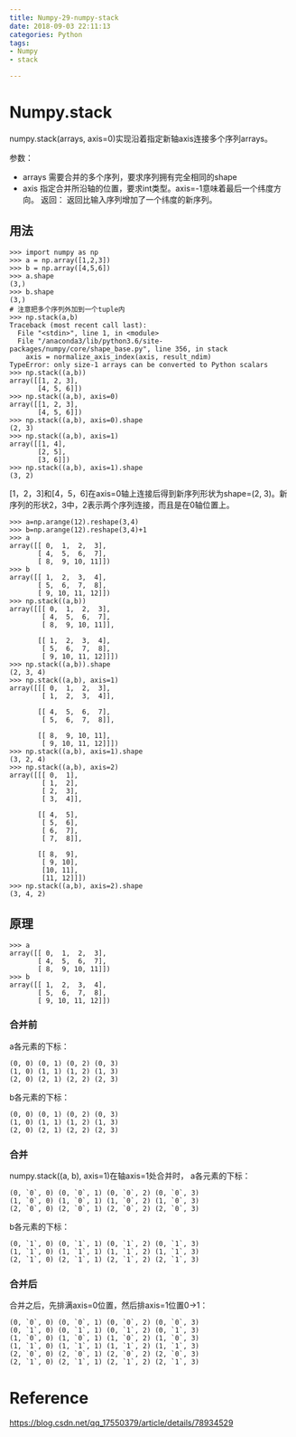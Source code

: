 ```yaml
---
title: Numpy-29-numpy-stack
date: 2018-09-03 22:11:13
categories: Python
tags:
- Numpy
- stack

---
```


# Numpy.stack

numpy.stack(arrays, axis=0)实现沿着指定新轴axis连接多个序列arrays。

参数：

- arrays 需要合并的多个序列，要求序列拥有完全相同的shape
- axis 指定合并所沿轴的位置，要求int类型。axis=-1意味着最后一个纬度方向。
  返回：
  返回比输入序列增加了一个纬度的新序列。

## 用法

```
>>> import numpy as np
>>> a = np.array([1,2,3])
>>> b = np.array([4,5,6])
>>> a.shape
(3,)
>>> b.shape
(3,)
# 注意把多个序列外加到一个tuple内
>>> np.stack(a,b)
Traceback (most recent call last):
  File "<stdin>", line 1, in <module>
  File "/anaconda3/lib/python3.6/site-packages/numpy/core/shape_base.py", line 356, in stack
    axis = normalize_axis_index(axis, result_ndim)
TypeError: only size-1 arrays can be converted to Python scalars
>>> np.stack((a,b))
array([[1, 2, 3],
       [4, 5, 6]])
>>> np.stack((a,b), axis=0)
array([[1, 2, 3],
       [4, 5, 6]])
>>> np.stack((a,b), axis=0).shape
(2, 3)
>>> np.stack((a,b), axis=1)
array([[1, 4],
       [2, 5],
       [3, 6]])
>>> np.stack((a,b), axis=1).shape
(3, 2)
```

[1，2，3]和[4，5，6]在axis=0轴上连接后得到新序列形状为shape=(2, 3)。新序列的形状2，3中，2表示两个序列连接，而且是在0轴位置上。

```
>>> a=np.arange(12).reshape(3,4)
>>> b=np.arange(12).reshape(3,4)+1
>>> a
array([[ 0,  1,  2,  3],
       [ 4,  5,  6,  7],
       [ 8,  9, 10, 11]])
>>> b
array([[ 1,  2,  3,  4],
       [ 5,  6,  7,  8],
       [ 9, 10, 11, 12]])
>>> np.stack((a,b))
array([[[ 0,  1,  2,  3],
        [ 4,  5,  6,  7],
        [ 8,  9, 10, 11]],

       [[ 1,  2,  3,  4],
        [ 5,  6,  7,  8],
        [ 9, 10, 11, 12]]])
>>> np.stack((a,b)).shape
(2, 3, 4)
>>> np.stack((a,b), axis=1)
array([[[ 0,  1,  2,  3],
        [ 1,  2,  3,  4]],

       [[ 4,  5,  6,  7],
        [ 5,  6,  7,  8]],

       [[ 8,  9, 10, 11],
        [ 9, 10, 11, 12]]])
>>> np.stack((a,b), axis=1).shape
(3, 2, 4)
>>> np.stack((a,b), axis=2)
array([[[ 0,  1],
        [ 1,  2],
        [ 2,  3],
        [ 3,  4]],

       [[ 4,  5],
        [ 5,  6],
        [ 6,  7],
        [ 7,  8]],

       [[ 8,  9],
        [ 9, 10],
        [10, 11],
        [11, 12]]])
>>> np.stack((a,b), axis=2).shape
(3, 4, 2)
```

## 原理

```
>>> a
array([[ 0,  1,  2,  3],
       [ 4,  5,  6,  7],
       [ 8,  9, 10, 11]])
>>> b
array([[ 1,  2,  3,  4],
       [ 5,  6,  7,  8],
       [ 9, 10, 11, 12]])
```

### 合并前

a各元素的下标：

```
(0, 0) (0, 1) (0, 2) (0, 3)
(1, 0) (1, 1) (1, 2) (1, 3)
(2, 0) (2, 1) (2, 2) (2, 3)
```

b各元素的下标：

```
(0, 0) (0, 1) (0, 2) (0, 3)
(1, 0) (1, 1) (1, 2) (1, 3)
(2, 0) (2, 1) (2, 2) (2, 3)
```

### 合并

numpy.stack((a, b), axis=1)在轴axis=1处合并时，
a各元素的下标：

```
(0, `0`, 0) (0, `0`, 1) (0, `0`, 2) (0, `0`, 3)
(1, `0`, 0) (1, `0`, 1) (1, `0`, 2) (1, `0`, 3)
(2, `0`, 0) (2, `0`, 1) (2, `0`, 2) (2, `0`, 3)
```

b各元素的下标：

```
(0, `1`, 0) (0, `1`, 1) (0, `1`, 2) (0, `1`, 3)
(1, `1`, 0) (1, `1`, 1) (1, `1`, 2) (1, `1`, 3)
(2, `1`, 0) (2, `1`, 1) (2, `1`, 2) (2, `1`, 3)
```

### 合并后

合并之后，先排满axis=0位置，然后排axis=1位置0->1：

```
(0, `0`, 0) (0, `0`, 1) (0, `0`, 2) (0, `0`, 3)
(0, `1`, 0) (0, `1`, 1) (0, `1`, 2) (0, `1`, 3)
(1, `0`, 0) (1, `0`, 1) (1, `0`, 2) (1, `0`, 3)
(1, `1`, 0) (1, `1`, 1) (1, `1`, 2) (1, `1`, 3)
(2, `0`, 0) (2, `0`, 1) (2, `0`, 2) (2, `0`, 3)
(2, `1`, 0) (2, `1`, 1) (2, `1`, 2) (2, `1`, 3)
```

# Reference

https://blog.csdn.net/qq_17550379/article/details/78934529